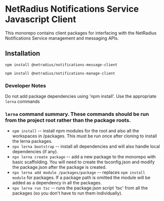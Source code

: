 # NetRadius Notifications Service Javascript Client

This monorepo contains client packages for interfacing with the NetRadius Notifications Service management and messaging APIs.

## Installation

`npm install @netradius/notifications-message-client`

`npm install @netradius/notifications-manage-client`


### Developer Notes
Do not add package dependencies using 'npm install'. Use the appropriate `lerna` commands

### `lerna` command summary. These commands should be run from the project root rather than the package roots.

- `npm install` -- install npm modules for the root and also all the workspaces in /packages. This must be run once after cloning to install the lerna packages.
- `npx lerna bootstrap` -- install all dependencies and will also handle local dependencies (if any).
- `npx lerna create package` -- add a new package to the monorepo with basic scaffolding. You will need to create the tsconfig.json and modify the package.json after the package is created.
- `npx lerna add module /packages/package` -- replaces `npm install module` for packages. If a package path is omitted the module will be added as a dependency in all the packages.
- `npx lerna run tsc`  -- runs the package.json script 'tsc' from all the packages (so you don't have to run them individually).


